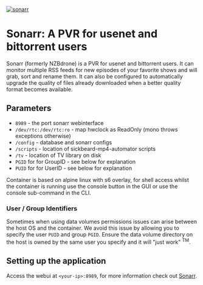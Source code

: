 [appurl]: https://sonarr.tv/
[![sonarr](https://raw.githubusercontent.com/linuxserver/docker-templates/master/linuxserver.io/img/sonarr-banner.png)][appurl]

# Sonarr: A PVR for usenet and bittorrent users

Sonarr (formerly NZBdrone) is a PVR for usenet and bittorrent users. It can monitor multiple RSS feeds for new episodes of your favorite shows and will grab, sort and rename them. It can also be configured to automatically upgrade the quality of files already downloaded when a better quality format becomes available.

## Parameters

* `8989` - the port sonarr webinterface
* `/dev/rtc:/dev/rtc:ro` - map hwclock as ReadOnly (mono throws exceptions otherwise)
* `/config` - database and sonarr configs
* `/scripts` - location of sickbeard-mp4-automator scripts
* `/tv` - location of TV library on disk
* `PGID` for for GroupID - see below for explanation
* `PUID` for for UserID - see below for explanation

Container is based on alpine linux with s6 overlay, for shell access whilst the container is running use the console button in the GUI or use the console sub-command in the CLI.

### User / Group Identifiers

Sometimes when using data volumes permissions issues can arise between the host OS and the container. We avoid this issue by allowing you to specify the user `PUID` and group `PGID`. Ensure the data volume directory on the host is owned by the same user you specify and it will "just work" <sup>TM</sup>.

## Setting up the application
Access the webui at `<your-ip>:8989`, for more information check out [Sonarr](https://sonarr.tv/).
